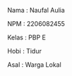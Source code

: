Nama    : Naufal Aulia

NPM     : 2206082455

Kelas   : PBP E

Hobi    : Tidur

Asal    : Warga Lokal
